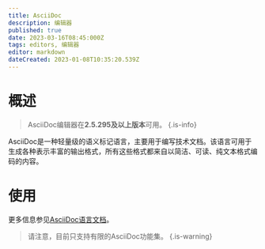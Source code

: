 ```yaml
---
title: AsciiDoc
description: 编辑器
published: true
date: 2023-03-16T08:45:000Z
tags: editors, 编辑器
editor: markdown
dateCreated: 2023-01-08T10:35:20.539Z
---
```


# 概述

> AsciiDoc编辑器在**2.5.295及以上版本**可用。
{.is-info}

AsciiDoc是一种轻量级的语义标记语言，主要用于编写技术文档。该语言可用于生成各种表示丰富的输出格式，所有这些格式都来自以简洁、可读、纯文本格式编码的内容。

# 使用

更多信息参见[AsciiDoc语言文档](https://docs.asciidoctor.org/asciidoc/latest/)。

> 请注意，目前只支持有限的AsciiDoc功能集。
{.is-warning}